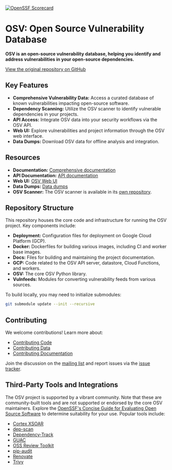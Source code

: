 [![OpenSSF Scorecard](https://api.securityscorecards.dev/projects/github.com/google/osv.dev/badge)](https://scorecard.dev/viewer/?uri=github.com/google/osv.dev)

# OSV: Open Source Vulnerability Database

**OSV is an open-source vulnerability database, helping you identify and address vulnerabilities in your open-source dependencies.**

[View the original repository on GitHub](https://github.com/google/osv.dev)

## Key Features

*   **Comprehensive Vulnerability Data:** Access a curated database of known vulnerabilities impacting open-source software.
*   **Dependency Scanning:** Utilize the OSV scanner to identify vulnerable dependencies in your projects.
*   **API Access:** Integrate OSV data into your security workflows via the OSV API.
*   **Web UI:** Explore vulnerabilities and project information through the OSV web interface.
*   **Data Dumps:** Download OSV data for offline analysis and integration.

## Resources

*   **Documentation:** [Comprehensive documentation](https://google.github.io/osv.dev)
*   **API Documentation:** [API documentation](https://google.github.io/osv.dev/api/)
*   **Web UI:** [OSV Web UI](https://osv.dev)
*   **Data Dumps:** [Data dumps](https://google.github.io/osv.dev/data/#data-dumps)
*   **OSV Scanner:** The OSV scanner is available in its [own repository](https://github.com/google/osv-scanner).

## Repository Structure

This repository houses the core code and infrastructure for running the OSV project. Key components include:

*   **Deployment:** Configuration files for deployment on Google Cloud Platform (GCP).
*   **Docker:** Dockerfiles for building various images, including CI and worker base images.
*   **Docs:** Files for building and maintaining the project documentation.
*   **GCP:** Code related to the OSV API server, datastore, Cloud Functions, and workers.
*   **OSV:** The core OSV Python library.
*   **Vulnfeeds:** Modules for converting vulnerability feeds from various sources.

To build locally, you may need to initialize submodules:

```bash
git submodule update --init --recursive
```

## Contributing

We welcome contributions! Learn more about:

*   [Contributing Code](CONTRIBUTING.md#contributing-code)
*   [Contributing Data](CONTRIBUTING.md#contributing-data)
*   [Contributing Documentation](CONTRIBUTING.md#contributing-documentation)

Join the discussion on the [mailing list](https://groups.google.com/g/osv-discuss) and report issues via the [issue tracker](https://github.com/google/osv.dev/issues).

## Third-Party Tools and Integrations

The OSV project is supported by a vibrant community. Note that these are community-built tools and are not supported or endorsed by the core OSV maintainers. Explore the [OpenSSF's Concise Guide for Evaluating Open Source Software](https://best.openssf.org/Concise-Guide-for-Evaluating-Open-Source-Software) to determine suitability for your use. Popular tools include:

*   [Cortex XSOAR](https://github.com/demisto/content)
*   [dep-scan](https://github.com/AppThreat/dep-scan)
*   [Dependency-Track](https://github.com/DependencyTrack/dependency-track)
*   [GUAC](https://github.com/guacsec/guac)
*   [OSS Review Toolkit](https://github.com/oss-review-toolkit/ort)
*   [pip-audit](https://github.com/pypa/pip-audit)
*   [Renovate](https://github.com/renovatebot/renovate)
*   [Trivy](https://github.com/aquasecurity/trivy)